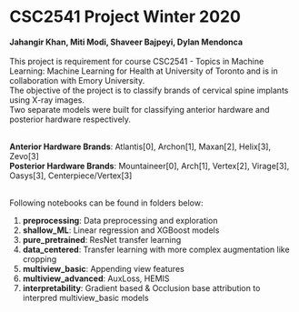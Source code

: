 # CSC2541 Project Winter 2020
**Jahangir Khan, Miti Modi, Shaveer Bajpeyi, Dylan Mendonca**<br><br>
This project is requirement for course CSC2541 - Topics in Machine Learning: Machine Learning for Health at University of Toronto and is in collaboration with Emory University. <br>
The objective of the project is to classify brands of cervical spine implants using X-ray images.<br>
Two separate models were built for classifying anterior hardware and posterior hardware respectively.<br><br>

**Anterior Hardware Brands**: Atlantis[0], Archon[1], Maxan[2], Helix[3], Zevo[3]<br>
**Posterior Hardware Brands**: Mountaineer[0], Arch[1], Vertex[2], Virage[3], Oasys[3], Centerpiece/Vertex[3]<br><br>

Following notebooks can be found in folders below:<br>
1) **preprocessing**: Data preprocessing and exploration<br>
2) **shallow_ML**: Linear regression and XGBoost models<br>
3) **pure_pretrained**: ResNet transfer learning <br>
4) **data_centered**: Transfer learning with more complex augmentation like cropping<br>
5) **multiview_basic**: Appending view features<br>
6) **multiview_advanced**: AuxLoss, HEMIS<br>
7) **interpretability**: Gradient based & Occlusion base attribution to interpred multiview_basic models 


